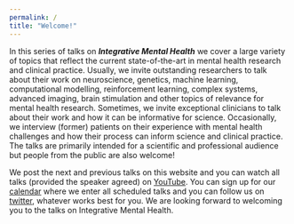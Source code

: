 ```yaml
---
permalink: /
title: "Welcome!"
---
```

In this series of talks on ***Integrative Mental Health*** we cover a large variety of topics that reflect the current state-of-the-art in mental health research and clinical practice. Usually, we invite outstanding researchers to talk about their work on neuroscience, genetics, machine learning, computational modelling, reinforcement learning, complex systems, advanced imaging, brain stimulation and other topics of relevance for mental health research. Sometimes, we invite exceptional clinicians to talk about their work and how it can be informative for science. Occasionally, we interview (former) patients on their experience with mental health challenges and how their process can inform science and clinical practice. The talks are primarily intended for a scientific and professional audience but people from the public are also welcome!

We post the next and previous talks on this website and you can watch all talks (provided the speaker agreed) on [YouTube](https://www.youtube.com/channel/UClXETK-LMbC4AMu3KXnwJUg). You can sign up for our [calendar]() where we enter all scheduled talks and you can follow us on [twitter](), whatever works best for you. We are looking forward to welcoming you to the talks on Integrative Mental Health.
